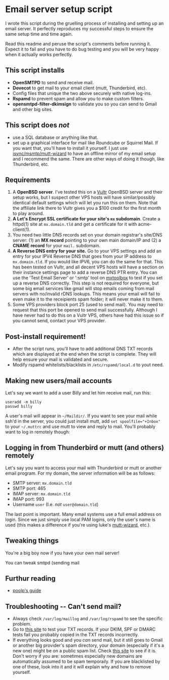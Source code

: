 # Email server setup script

I wrote this script during the gruelling process of installing and setting up
an email server.  It perfectly reproduces my successful steps to ensure the
same setup time and time again.

Read this readme and peruse the script's comments before running it.  Expect it
to fail and you have to do bug testing and you will be very happy when it
actually works perfectly.

## This script installs

- **OpenSMTPD** to send and receive mail.
- **Dovecot** to get mail to your email client (mutt, Thunderbird, etc).
- Config files that unique the two above securely with native log-ins.
- **Rspamd** to prevent spam and allow you to make custom filters.
- **opensmtpd-filter-dkimsign** to validate you so you can send to Gmail and
  other big sites.

## This script does _not_

- use a SQL database or anything like that.
- set up a graphical interface for mail like Roundcube or Squirrel Mail. If you
  want that, you'll have to install it yourself. I just use
  [isync/msmtp/mutt-wizard](https://github.com/lukesmithxyz/mutt-wizard) to
  have an offline mirror of my email setup and I recommend the same. There are
  other ways of doing it though, like Thunderbird, etc.

## Requirements

1. A **OpenBSD server**. I've tested this on a
   [Vultr](https://www.vultr.com/?ref=8608122) OpenBSD server and their setup
   works, but I suspect other VPS hosts will have similar/possibly identical
   default settings which will let you run this on them. Note that the affiliate
   link there to Vultr gives you a $100 credit for the first month to play
   around.
2. **A Let's Encrypt SSL certificate for your site's `mx` subdomain**.
   Create a httpd(1) site at `mx.domain.tld` and get a certificate
   for it with acme-client(1).
3. You need two little DNS records set on your domain registrar's site/DNS
   server: (1) an **MX record** pointing to your own main domain/IP and (2) a
   **CNAME record** for your `mail.` subdomain.
4. **A Reverse DNS entry for your site.** Go to your VPS settings and add an
   entry for your IPV4 Reverse DNS that goes from your IP address to
   `mx.domain.tld`. If you would like IPV6, you can do the same for
   that. This has been tested on Vultr, and all decent VPS hosts will have
   a section on their instance settings page to add a reverse DNS PTR entry.
   You can use the 'Test Email Server' or ':smtp' tool on
   [mxtoolbox](https://mxtoolbox.com/SuperTool.aspx) to test if you set up
   a reverse DNS correctly. This step is not required for everyone, but some
   big email services like gmail will stop emails coming from mail servers
   with no/invalid rDNS lookups. This means your email will fail to even
   make it to the receipients spam folder; it will never make it to them.
6. Some VPS providers block port 25 (used to send mail). You may need to
   request that this port be opened to send mail successfully. Although I have
   never had to do this on a Vultr VPS, others have had this issue so if you
   cannot send, contact your VPS provider.

## Post-install requirement!

- After the script runs, you'll have to add additional DNS TXT records which
  are displayed at the end when the script is complete. They will help ensure
  your mail is validated and secure.
- Modify rspamd whitelists/blacklists in `/etc/rspamd/local.d` to yout need.

## Making new users/mail accounts

Let's say we want to add a user Billy and let him receive mail, run this:

```
useradd -m billy
passwd billy
```

A user's mail will appear in `~/Maildir/`. If you want to see your mail while
ssh'd in the server, you could just install mutt, add `set spoolfile="+Inbox"`
to your `~/.muttrc` and use mutt to view and reply to mail. You'll probably want
to log in remotely though:

## Logging in from Thunderbird or mutt (and others) remotely

Let's say you want to access your mail with Thunderbird or mutt or another
email program. For my domain, the server information will be as follows:

- SMTP server: `mx.domain.tld`
- SMTP port: 465
- IMAP server: `mx.domain.tld`
- IMAP port: 993
- Username `user` (I.e. *not* `user@domain.tld`)

The last point is important. Many email systems use a full email address on
login. Since we just simply use local PAM logins, only the user's name is used
(this makes a difference if you're using luke's
[mutt-wizard](https://github.com/lukesmithxyz/mutt-wizard), etc.).

## Tweaking things

You're a big boy now if you have your own mail server!

You can tweak smtpd (sending mail

## Furthur reading
- [poolp's guide](https://poolp.org/posts/2019-09-14/setting-up-a-mail-server-with-opensmtpd-dovecot-and-rspamd/)

## Troubleshooting -- Can't send mail?

- Always check `/var/log/maillog` and `/var/log/rspamd` to see the specific
  problem.
- Go to [this site](https://appmaildev.com/en/dkim) to test your TXT records.
  If your DKIM, SPF or DMARC tests fail you probably copied in the TXT records
  incorrectly.
- If everything looks good and you *can* send mail, but it still goes to Gmail
  or another big provider's spam directory, your domain (especially if it's a
  new one) might be on a public spam list.  Check
  [this site](https://mxtoolbox.com/blacklists.aspx) to see if it is. Don't
  worry if you are: sometimes especially new domains are automatically assumed
  to be spam temporaily. If you are blacklisted by one of these, look into it
  and it will explain why and how to remove yourself.
